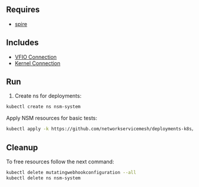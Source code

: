 ## Requires

- [spire](../spire)

## Includes

- [VFIO Connection](../use-cases/Vfio2Noop)
- [Kernel Connection](../use-cases/SriovKernel2Noop)

## Run

1. Create ns for deployments:
```bash
kubectl create ns nsm-system
```

Apply NSM resources for basic tests:
```bash
kubectl apply -k https://github.com/networkservicemesh/deployments-k8s/examples/sriov?ref=2a0f346ed9a2b838ff8b88d0239e873e939a43e7
```

## Cleanup

To free resources follow the next command:
```bash
kubectl delete mutatingwebhookconfiguration --all
kubectl delete ns nsm-system
```
